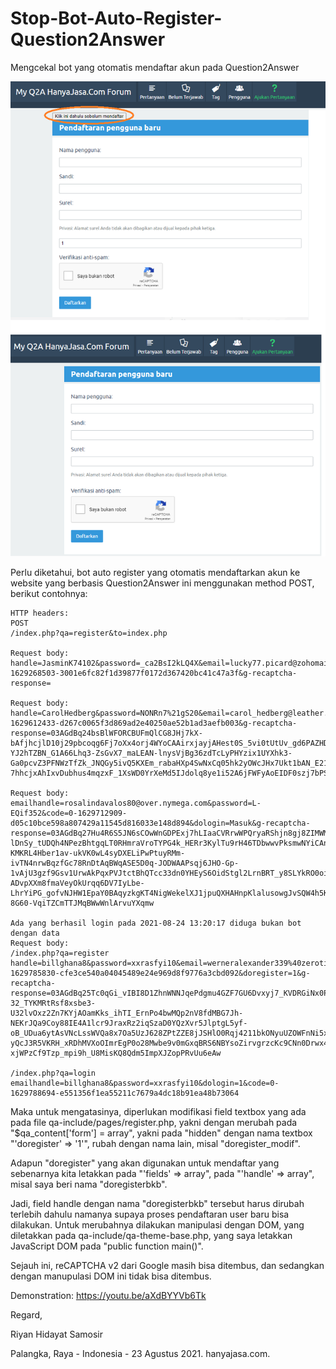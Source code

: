 # Stop-Bot-Auto-Register-Question2Answer
Mengcekal bot yang otomatis mendaftar akun pada Question2Answer

![Anti Bot Register Question2Answer](https://github.com/ryanbekabe/Stop-Bot-Auto-Register-Question2Answer/raw/main/Stop-Bot-Auto-Register-Question2Answer.png)

Perlu diketahui, bot auto register yang otomatis mendaftarkan akun ke website yang berbasis Question2Answer ini menggunakan method POST, berikut contohnya:

```git
HTTP headers:
POST
/index.php?qa=register&to=index.php

Request body:
handle=JasminK74102&password=_ca2BsI2kLQ4X&email=lucky77.picard@zohomail.com&doregister=1&code=0-1629268503-3001e6fc82f1d39877f0172d367420bc41c47a3f&g-recaptcha-response=

Request body:
handle=CarolHedberg&password=NONRn7%21gS20&email=carol_hedberg@leather.sfxmailbox.com&doregisterbkb=0&doregister_modif=1&code=0-1629612433-d267c0065f3d869ad2e40250ae52b1ad3aefb003&g-recaptcha-response=03AGdBq24bsBlWFORCBUFmQlCG8JHj7kX-bAfjhcjlD10j29pbcoqg6Fj7oXx4orj4WYoCAAirxjayjAHest0S_5vi0tUtUv_gd6PAZHDg0NdteFkT8KQOg2lhCVtwev1zQ8qH5ItRxD5jXXohXdvSLJFR9aNfW6qfGJbtIp9r8cyGTMR_ks0GS-YJ2hTZBN_G1A66Lhq3-ZsGvX7_maLEAN-lnysVjBg36zdTcLyPHYzix1UYXhk3-Ga0pcvZ3PFNWzTfZk_JNQGy5ivQ5KXEm_rabaHXp4SwNxCq05hk2yOWcJHx7Ukt1bAN_E21yqaxDwbrZcfRWeyTbyNEtTt4oQUQGJkPc5v6etByoEYPAaLMJVTjCBb0CpqZkJxIjPWfwUv6quDKfgrvpdT1RGz95Hu4GqzqoQrITfR-7hhcjxAhIxvDubhus4mqzxF_1XsWD0YrXeMd5IJdolq8ye1i52A6jFWFyAoEIDF0szj7bPSEcNxdv1Q02DZAdhWfZrj2dvB6OYFaDiCgJzkkx9ATfUL4uazS9dWmCg

Request body:
emailhandle=rosalindavalos80@over.nymega.com&password=L-EQif352&code=0-1629712909-d05c10bce598a807429a11545d816033e148d894&dologin=Masuk&g-recaptcha-response=03AGdBq27Hu4R6S5JN6sCOwWnGDPExj7hLIaaCVRrwWPQryaRShjn8gj8ZIMWMscPBDS650UGYS1tpt2Lyc-lDnSy_tUDQh4NPezBhtgqLT0RHmraVroTYPG4k_HERr3KylTu9rH46TDbwwvPksmwNYiCAnGw1R6m5cBXNmgUmzXumisy4y1CM-KMKRL4Hber1av-ukVK0wL4syDXELiPwPtuyRMm-ivTN4nrwBqzfGc78RnDtAqBWqASE5D0q-JODWAAPsqj6JHO-Gp-1vAjU3gzf9Gsv1UrwAkPqxPVJtctBhQTcc33dn0YHEyS6OidStgl2LrnBRT_y8SLYkRO0oiaTqMyxVXY_NLv6YqSKYdljhwdHpT-ADvpXXm8fmaVeyOkUrqq6DV7IyLbe-LhrYiPG_gofvNJHW1EpaY0BAqyzkgKT4NigWekelXJ1jpuQXHAHnpKlalusowgJvSQW4h5KssRSw0R5KPiW3Xs7hUF1rN0KgZewROJKjjANsj0tF-8G60-VqiTZCmTTJMqBWwWnlArvuYXqmw

Ada yang berhasil login pada 2021-08-24 13:20:17 diduga bukan bot dengan data
Request body:
/index.php?qa=register
handle=billghana8&password=xxrasfyi10&email=werneralexander339%40zerotierz.com&doregisterbkb=1&doregister_modif=1&code=0-1629785830-cfe3ce540a04045489e24e969d8f9776a3cbd092&doregister=1&g-recaptcha-response=03AGdBq25Tc0qGi_vIBI8D1ZhnWNNJqePdgmu4GZF7GU6Dvxyj7_KVDRGiNx0PysFt86fviu4-32_TYKMRtRsf8xsbe3-U32lvOxz2Zn7KYjAOamKks_ihTI_ErnPo4bwMQp2nV8fdMBG7Jh-NEKrJQa9Coy88IE4A1lcr9JraxRz2iqSzaD0YQzXvr5JlptgL5yf-oB_UDua6ytAsVNcLssWVQa8x7Oa5UzJ628ZPtZZE8jJSHlO0Rqj4211bkONyuUZOWFnNi5x-yQcJ3R5VKRH_xRDhMVXoOImrEgP0o28Mwbe9v0mGxqBRS6NBYsoZirvgrzcKc9CNn0Drwx4uDBcCCVXJIuEC0V3iFsDw4cDQ8lMuFaXMf374wjr4edB4x7xyziU4GNACcEq0bo5nZdiD_y67SP1Ly90TW0uZ6ptnSThkGPHbgK372b8Y2ET7vsGtjAdzpVw6YchnTdKqJachBPiBDlfhSXsFxpghzsT1N_-3eK-xjWPzCf9Tzp_mpi9h_U8MisKQ8Qdm5ImpXJZopPRvUu6eAw

/index.php?qa=login
emailhandle=billghana8&password=xxrasfyi10&dologin=1&code=0-1629788694-e551356f1ea55211c7679a4dc18b91ea48b73064

```

Maka untuk mengatasinya, diperlukan modifikasi field textbox yang ada pada file qa-include/pages/register.php, yakni dengan merubah pada "$qa_content['form'] = array", yakni pada "hidden" dengan nama textbox "'doregister' => '1'", rubah dengan nama lain, misal "doregister_modif".

Adapun "doregister" yang akan digunakan untuk mendaftar yang sebenarnya kita letakkan pada "'fields' => array", pada "'handle' => array", misal saya beri nama "doregisterbkb".

Jadi, field handle dengan nama "doregisterbkb" tersebut harus dirubah terlebih dahulu namanya supaya proses pendaftaran user baru bisa dilakukan. Untuk merubahnya dilakukan manipulasi dengan DOM, yang diletakkan pada qa-include/qa-theme-base.php, yang saya letakkan JavaScript DOM pada "public function main()".

Sejauh ini, reCAPTCHA v2 dari Google masih bisa ditembus, dan sedangkan dengan manupulasi DOM ini tidak bisa ditembus.

Demonstration: https://youtu.be/aXdBYYVb6Tk

Regard,

Riyan Hidayat Samosir


Palangka, Raya - Indonesia - 23 Agustus 2021. hanyajasa.com.
